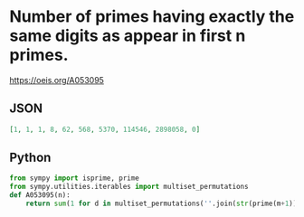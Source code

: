 # Number of primes having exactly the same digits as appear in first n primes\.
https://oeis.org/A053095
## JSON
```JSON
[1, 1, 1, 8, 62, 568, 5370, 114546, 2898058, 0]
```
## Python
```Python
from sympy import isprime, prime
from sympy.utilities.iterables import multiset_permutations
def A053095(n):
    return sum(1 for d in multiset_permutations(''.join(str(prime(m+1)) for m in range(n))) if isprime(int(''.join(d)))) # _Chai Wah Wu_, Mar 17 2019
```
